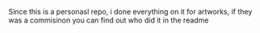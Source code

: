 Since this is a personasl repo, i done everything on it
for artworks, if they was a commisinon you can find out who did it in the readme
